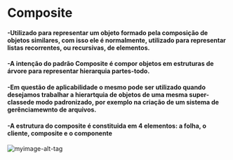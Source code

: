 # Composite

#### -Utilizado para representar um objeto formado pela composição de objetos similares, com isso ele é normalmente, utilizado para representar listas recorrentes, ou recursivas, de elementos.

#### -A intenção do padrão Composite é compor objetos em estruturas de árvore para representar hierarquia partes-todo.

#### -Em questão de aplicabilidade o mesmo pode ser utilizado quando desejamos trabalhar a hierartquia de objetos de uma mesma super-classede modo padronizado, por exemplo na criação de um sistema de gerênciamewnto de arquivos.

#### -A estrutura do composite é constituida em 4 elementos: a folha, o cliente, composite e o componente


![myimage-alt-tag](https://miro.medium.com/max/449/0*ULNhYAHKOl216tcZ.gif)
